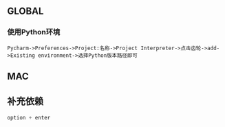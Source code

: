 ## GLOBAL

### 使用Python环境

```shell
Pycharm->Preferences->Project:名称->Project Interpreter->点击齿轮->add->Existing environment->选择Python版本路径即可
```

## MAC

## 补充依赖

```python
option + enter
```

